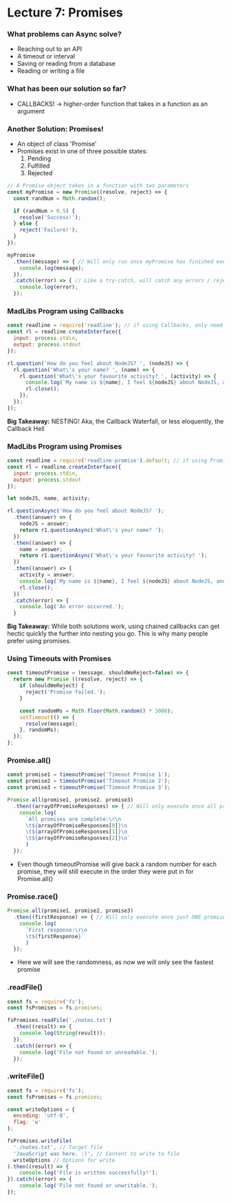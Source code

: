 # Lecture 7: Promises

### What problems can Async solve?
* Reaching out to an API
* A timeout or interval
* Saving or reading from a database
* Reading or writing a file

### What has been our solution so far?
* CALLBACKS! &rarr; higher-order function that takes in a function as an argument

### Another Solution: Promises!
* An object of class 'Promise'
* Promises exist in one of three possible states:
  1. Pending
  2. Fulfilled
  3. Rejected

```js
// A Promise object takes in a function with two parameters
const myPromise = new Promise((resolve, reject) => {
  const randNum = Math.random();

  if (randNum > 0.5) {
    resolve('Success!');
  } else {
    reject('Failure!');
  }
});

myPromise
  .then((message) => { // Will only run once myPromise has finished executing
    console.log(message);
  });
  .catch((error) => { // Like a try-catch, will catch any errors / rejects in myPromise or .then
    console.log(error);
  });
```

### MadLibs Program using Callbacks
```js
const readline = require('readline'); // if using Callbacks, only need this simpler require
const rl = readline.createInterface({
  input: process.stdin,
  output: process.stdout
});

rl.question('How do you feel about NodeJS? ', (nodeJS) => {
  rl.question('What\'s your name? ', (name) => {
    rl.question('What\'s your favourite activity? ', (activity) => {
      console.log(`My name is ${name}, I feel ${nodeJS} about NodeJS, and my favourite acitivity is ${activity}.`)
      rl.close();
    });
  });
});
```
**Big Takeaway:** NESTING! Aka, the Callback Waterfall, or less eloquently, the Callback Hell

### MadLibs Program using Promises
```js
const readline = require('readline-promise').default; // if using Promises, require this instead!
const rl = readline.createInterface({
  input: process.stdin,
  output: process.stdout
});

let nodeJS, name, activity;

rl.questionAsync('How do you feel about NodeJS? ');
  .then((answer) => {
    nodeJS = answer;
    return r1.questionAsync('What\'s your name? ');
  })
  .then((answer) => {
    name = answer;
    return r1.questionAsync('What\'s your favourite activity? ');
  })
  .then((answer) => {
    activity = answer;
    console.log(`My name is ${name}, I feel ${nodeJS} about NodeJS, and my favourite acitivity is ${activity}.`)
    rl.close();
  })
  .catch(error) => {
    console.log('An error occurred.');
  }
```

**Big Takeaway:** While both solutions work, using chained callbacks can get hectic quickly the further into nesting you go. This is why many people prefer using promises.

### Using Timeouts with Promises
```js
const timeoutPromise = (message, shouldWeReject=false) => {
  return new Promise ((resolve, reject) => {
    if (shouldWeReject) {
      reject('Promise failed.');
    }

    const randomMs = Math.floor(Math.random() * 3000);
    setTimeout(() => {
      resolve(message);
    }, randomMs);
  });
};
```

### Promise.all()
```js
const promise1 = timeoutPromise('Timeout Promise 1');
const promise2 = timeoutPromise('Timeout Promise 2');
const promise3 = timeoutPromise('Timeout Promise 3');

Promise.all(promise1, promise2, promise3)
  .then((arrayOfPromiseResponses) => { // Will only execute once all promises are finished
    console.log(
      `All promises are complete:\r\n
      \t${arrayOfPromiseResponses[0]}\n
      \t${arrayOfPromiseResponses[1]}\n
      \t${arrayOfPromiseResponses[2]}\n`
      )
  });
```
* Even though timeoutPromise will give back a random number for each promise, they will still execute in the order they were put in for Promise.all()

### Promise.race()
```js
Promise.all(promise1, promise2, promise3)
  .then((firstResponse) => { // Will only execute once just ONE promise is finished
    console.log(
      `First response:\r\n
      \t${firstResponse}`
      )
  });
```

* Here we will see the randomness, as now we will only see the fastest promise

### .readFile()
```js
const fs = require('fs');
const fsPromises = fs.promises;

fsPromises.readFile('./notes.txt')
  .then((result) => {
    console.log(String(result));
  });
  .catch((error) => {
    console.log('File not found or unreadable.');
  });
```

### .writeFile()
```js
const fs = require('fs');
const fsPromises = fs.promises;

const writeOptions = {
  encoding: 'utf-8',
  flag: 'w'
};

fsPromises.writeFile(
  './notes.txt', // Target file
  'JavaScript was here. :)', // Content to write to file
  writeOptions // Options for write
).then((result) => {
    console.log('File is written successfully!');
}).catch((error) => {
    console.log('File not found or unwritable.');
});
```